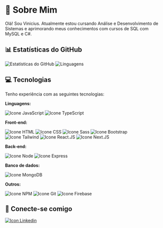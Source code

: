 # 💫 Sobre Mim

Olá! Sou Vinicius. Atualmente estou cursando Análise e Desenvolvimento de Sistemas e aprimorando meus conhecimentos com cursos de SQL com MySQL e C#.

## 📊 Estatísticas do GitHub

![Estatísticas do GitHub](https://github-readme-stats.vercel.app/api?username=vinicius-pereira-souza&theme=onedark&hide_border=false&include_all_commits=false&count_private=false)
![Linguagens](https://github-readme-stats.vercel.app/api/top-langs/?username=vinicius-pereira-souza&theme=onedark&hide_border=false&include_all_commits=false&count_private=false&layout=compact&langs_count=8)

## 💻 Tecnologias

Tenho experiência com as seguintes tecnologias:

**Linguagens:**

   ![Icone JavaScript](https://img.shields.io/badge/JavaScript-F7DF1E.svg?style=for-the-badge&logo=JavaScript&logoColor=black)
   ![Icone TypeScript](https://img.shields.io/badge/TypeScript-3178C6.svg?style=for-the-badge&logo=TypeScript&logoColor=white)
   
**Front-end:**

   ![Icone HTML](https://img.shields.io/badge/HTML5-E34F26.svg?style=for-the-badge&logo=HTML5&logoColor=white)
   ![Icone CSS](https://img.shields.io/badge/CSS3-1572B6.svg?style=for-the-badge&logo=CSS3&logoColor=white)
   ![Icone Sass](https://img.shields.io/badge/Sass-CC6699.svg?style=for-the-badge&logo=Sass&logoColor=white)
   ![Icone Bootstrap](https://img.shields.io/badge/Bootstrap-7952B3.svg?style=for-the-badge&logo=Bootstrap&logoColor=white)
   ![Icone Tailwind](https://img.shields.io/badge/Tailwind%20CSS-06B6D4.svg?style=for-the-badge&logo=Tailwind-CSS&logoColor=white)
   ![Icone React.JS](https://img.shields.io/badge/React-61DAFB.svg?style=for-the-badge&logo=React&logoColor=black)
   ![Icone Next.JS](https://img.shields.io/badge/Next.js-000000.svg?style=for-the-badge&logo=nextdotjs&logoColor=white)

**Back-end:**

   ![Icone Node](https://img.shields.io/badge/Node.js-5FA04E.svg?style=for-the-badge&logo=nodedotjs&logoColor=white)
   ![Icone Express](https://img.shields.io/badge/Express-000000.svg?style=for-the-badge&logo=Express&logoColor=white)

**Banco de dados:**

   ![Icone MongoDB](https://img.shields.io/badge/MongoDB-47A248.svg?style=for-the-badge&logo=MongoDB&logoColor=white)

**Outros:**

  ![Icone NPM](https://img.shields.io/badge/npm-CB3837.svg?style=for-the-badge&logo=npm&logoColor=white)
   ![Icone Git](https://img.shields.io/badge/Git-F05032.svg?style=for-the-badge&logo=Git&logoColor=white)
   ![Icone Firebase](https://img.shields.io/badge/Firebase-FFCA28.svg?style=for-the-badge&logo=Firebase&logoColor=black)

## 🔗 Conecte-se comigo

[![Icon Linkedin](https://img.shields.io/badge/LinkedIn-0A66C2.svg?style=for-the-badge&logo=LinkedIn&logoColor=white)](https://www.linkedin.com/in/vinicius-pereira-b99a04179/)


